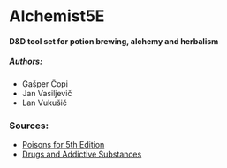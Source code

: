 # Alchemist5E  
#### D&amp;D tool set for potion brewing, alchemy and herbalism  
   
##### Authors:  
* Gašper Čopi
* Jan Vasiljevič  
* Lan Vukušič  

### Sources:  
* [Poisons for 5th Edition](https://homebrewery.naturalcrit.com/share/SyZPQmz_Il?fbclid=IwAR338DBknZH8ImGFCvQgc50nDaC55QzvMccxD9-Bmu1kAvIkH4UGo47jJeg)  
* [Drugs and Addictive Substances](https://homebrewery.naturalcrit.com/share/r1QJ_wPLCl?fbclid=IwAR2Sc9_tb_Gme0XnQc9XcMKBS7dD4Sa0JJo61JCEoePwRfWhoWo3vpQ99ko)  
  



